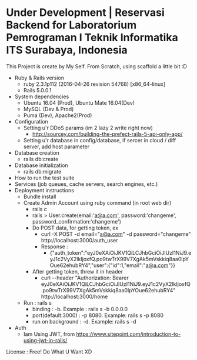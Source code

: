 # Under Development | Reservasi Backend for Laboratorium Pemrograman I Teknik Informatika ITS Surabaya, Indonesia

This Project is create by My Self.
From Scratch, using scaffold a little bit :D

* Ruby & Rails version
    - ruby 2.3.1p112 (2016-04-26 revision 54768) [x86_64-linux]
    - Rails 5.0.0.1
* System dependencies
  - Ubuntu 16.04 (Prod), Ubuntu Mate 16.04(Dev)
  - MySQL (Dev & Prod)
  - Puma (Dev), Apache2(Prod)
* Configuration
  - Setting u'r DDoS params (im 2 lazy 2 write right now)
    - http://sourcey.com/building-the-prefect-rails-5-api-only-app/
  - Setting u'r database in config/database, if sercer in cloud / diff server, add host parameter
* Database creation  
    - rails db:create
* Database initialization
    - rails db:migrate
* How to run the test suite
* Services (job queues, cache servers, search engines, etc.)
* Deployment instructions
  - Bundle install
  - Create Admin Account using ruby command (in root web dir)
    - rails c
    - rails > User.create(email:'a@a.com', password:'changeme', password_confirmation:'changeme')
    - Do POST data, for getting token, ex
        - curl -X POST -d email="a@a.com" -d password="changeme" http://localhost:3000/auth_user
        - Response :
            - {"auth_token":"eyJ0eXAiOiJKV1QiLCJhbGciOiJIUzI1NiJ9.eyJ1c2VyX2lkIjoxfQ.po9twTrX99V7XgAk5mVskkiq8aa0lpYOue62ehubRY4","user":{"id":1,"email":"a@a.com"}}
    - After getting token, threw it in header
        - curl --header "Authorization: Bearer eyJ0eXAiOiJKV1QiLCJhbGciOiJIUzI1NiJ9.eyJ1c2VyX2lkIjoxfQ.po9twTrX99V7XgAk5mVskkiq8aa0lpYOue62ehubRY4" http://localhost:3000/home
  - Run : rails s
    - binding : -b. Example : rails s -b 0.0.0.0
    - port(default:3000) : -p 8080. Example: rails s -p 8080
    - run on background : -d. Example: rails s -d
* Auth
  - Iam Using JWT, from https://www.sitepoint.com/introduction-to-using-jwt-in-rails/

License : Free! Do What U Want XD
